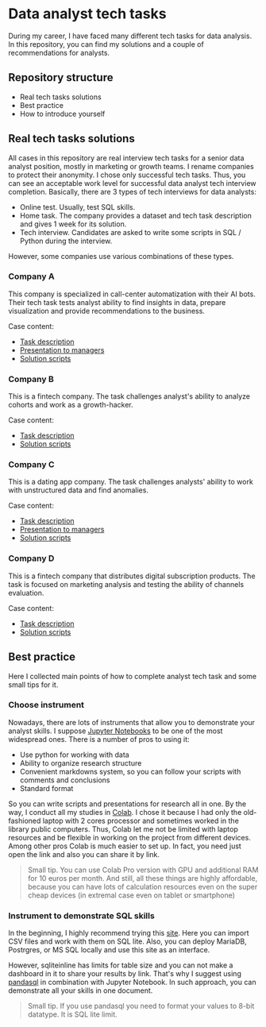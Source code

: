 # Data analyst tech tasks

During my career, I have faced many different tech tasks for data analysis. In this repository, you can find my solutions and a couple of recommendations for analysts. 
## Repository structure
* Real tech tasks solutions
* Best practice
* How to introduce yourself 
## Real tech tasks solutions
All cases in this repository are real interview tech tasks for a senior data analyst position, mostly in marketing or growth teams.
I rename companies to protect their anonymity. 
I chose only successful tech tasks. Thus, you can see an acceptable work level for successful data analyst tech interview completion. 
Basically, there are 3 types of tech interviews for data analysts:
* Online test. Usually, test SQL skills. 
* Home task. The company provides a dataset and tech task description and gives 1 week for its solution.
* Tech interview. Candidates are asked to write some scripts in SQL / Python during the interview. 

However, some companies use various combinations of these types. 
### Company A
This company is specialized in call-center automatization with their AI bots. Their tech task tests analyst ability to find insights in data, prepare visualization and provide recommendations to the business.

Case content:
* [Task description](https://github.com/iliailinskii/test-cases/blob/main/company%20a/Company%20A%20tech%20task.pdf)
* [Presentation to managers](https://github.com/iliailinskii/test-cases/blob/main/company%20a/Company%20A%20result%20slides.pdf)
* [Solution scripts](https://github.com/iliailinskii/test-cases/blob/main/company%20a/Company_A%20scripts.ipynb)

### Company B
This is a fintech company. The task challenges analyst's ability to analyze cohorts and work as a growth-hacker.

Case content:
* [Task description](https://github.com/iliailinskii/test-cases/blob/main/company%20b/Company%20b%20tech%20task.pdf)
* [Solution scripts](https://github.com/iliailinskii/test-cases/blob/main/company%20b/Company_B_scripts.ipynb)

### Company C
This is a dating app company. The task challenges analysts' ability to work with unstructured data and find anomalies.

Case content:
* [Task description](https://github.com/iliailinskii/test-cases/blob/main/company%20c/Company%20C%20tech%20task.pdf)
* [Presentation to managers](https://github.com/iliailinskii/test-cases/blob/main/company%20c/Company%20C%20result%20slides.pdf)
* [Solution scripts](https://github.com/iliailinskii/test-cases/blob/main/company%20c/Company_C_scripts.ipynb)

### Company D
This is a fintech company that distributes digital subscription products. The task is focused on marketing analysis and testing the ability of channels evaluation.

Case content:
* [Task description](https://github.com/iliailinskii/test-cases/blob/main/company%20d/Company%20%20D%20tech%20task.pdf)
* [Solution scripts](https://github.com/iliailinskii/test-cases/blob/main/company%20d/Company%20D%20scripts.ipynb)

## Best practice
Here I collected main points of how to complete analyst tech task and some small tips for it.

### Choose instrument 
Nowadays, there are lots of instruments that allow you to demonstrate your analyst skills. 
I suppose [Jupyter Notebooks](https://jupyter.org/install) to be one of the most widespread ones. There is a number of pros to using it:
- Use python for working with data
- Ability to organize research structure
- Convenient markdowns system, so you can follow your scripts with comments and conclusions
- Standard format 

So you can write scripts and presentations for research all in one. 
By the way, I conduct all my studies in [Colab](https://colab.research.google.com/notebooks/basic_features_overview.ipynb). I chose it because I had only the old-fashioned laptop with 2 cores processor and sometimes worked in the library public computers. Thus, Colab let me not be limited with laptop resources and be flexible in working on the project from different devices. Among other pros Colab is much easier to set up. In fact, you need just open the link and also you can share it by link. 
> Small tip. You can use Colab Pro version with GPU and additional RAM for 10 euros per month. And still, all these things are highly affordable, because you can have lots of calculation resources even on the super cheap devices (in extremal case even on tablet or smartphone)

### Instrument to demonstrate SQL skills
In the beginning, I highly recommend trying this [site](https://sqliteonline.com/). Here you can import CSV files and work with them on SQL lite. Also, you can deploy MariaDB, Postrgres, or MS SQL locally and use this site as an interface. 

However, sqliteinline has limits for table size and you can not make a dashboard in it to share your results by link. That's why I suggest using [pandasql](https://pypi.org/project/pandasql/) in combination with Jupyter Notebook. In such approach, you can demonstrate all your skills in one document.
> Small tip. If you use pandasql you need to format your values to 8-bit datatype. It is SQL lite limit. 




